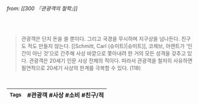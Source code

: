
###### from: [[300 『관광객의 철학』]]

<br/>

>관광객은 단지 돈을 쓸 뿐이다. 그리고 국경을 무시하며 지구상을 넘나든다. 친구도 적도 만들지 않는다. [[Schmitt, Carl (슈미트)|슈미트]], 코제브, 아렌트가 ‘인간이 아닌 것’으로 간주해 사상 바깥으로 쫓아내려 한 거의 모든 성격을 갖추고 있다. 관광객은 20세기 인문 사상 전체의 적이다. 따라서 관광객을 철저히 사유하면 필연적으로 20세기 사상의 한계를 극복할 수 있다. (118) 

<br/>

| <small> Tags </small> | #관광객  #사상  #소비  #친구/적 |
| --- | --- |
